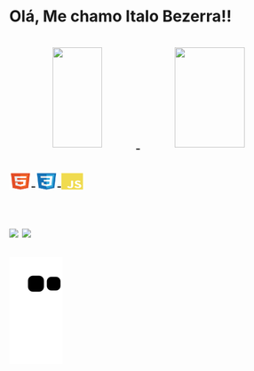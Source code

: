 <h1>Olá, Me chamo Italo Bezerra!!<h1>

<div align="center">
  <a href="https://github.com/Italo-Bezerra">
  <img height="180em" width="42%" src="https://github-readme-stats.vercel.app/api?username=Italo-Bezerra&show_icons=true&theme=dark&include_all_commits=true&count_private=true"/>
  <img height="180em" width="50%"src="https://github-readme-stats.vercel.app/api/top-langs/?username=Italo-Bezerra&layout=compact&langs_count=7&theme=dark"/>
</div>
  
<div style="display: inline_block"><br>
  <img align="center" alt="HTML" height="30" width="40" src="https://raw.githubusercontent.com/devicons/devicon/master/icons/html5/html5-original.svg">
  <img align="center" alt="CSS" height="30" width="40" src="https://raw.githubusercontent.com/devicons/devicon/master/icons/css3/css3-original.svg">
  <img align="center" alt="Js" height="30" width="40" src="https://raw.githubusercontent.com/devicons/devicon/master/icons/javascript/javascript-plain.svg">
</div>
  
##
  
  <div> 
  <a href = "mailto:bezerraagencia@gmail.com"><img src="https://img.shields.io/badge/-Gmail-%23333?style=for-the-badge&logo=gmail&logoColor=white" target="_blank"></a>
  <a href="https://www.linkedin.com/in/italo-bezerra-full/" target="_blank"><img src="https://img.shields.io/badge/-LinkedIn-%230077B5?style=for-the-badge&logo=linkedin&logoColor=white" target="_blank"></a> 
 
</div>

  
   ![Snake animation](https://github.com/rafaballerini/rafaballerini/blob/output/github-contribution-grid-snake.svg)
